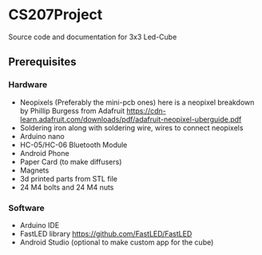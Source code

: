 # CS207Project
Source code and documentation for 3x3 Led-Cube

## Prerequisites

### Hardware
- Neopixels (Preferably the mini-pcb ones) here is a neopixel breakdown by Phillip Burgess from Adafruit https://cdn-learn.adafruit.com/downloads/pdf/adafruit-neopixel-uberguide.pdf
- Soldering iron along with soldering wire, wires to connect neopixels
- Arduino nano
- HC-05/HC-06 Bluetooth Module
- Android Phone
- Paper Card (to make diffusers)
- Magnets
- 3d printed parts from STL file
- 24 M4 bolts and 24 M4 nuts
  
### Software
- Arduino IDE
- FastLED library https://github.com/FastLED/FastLED
- Android Studio (optional to make custom app for the cube)
          
